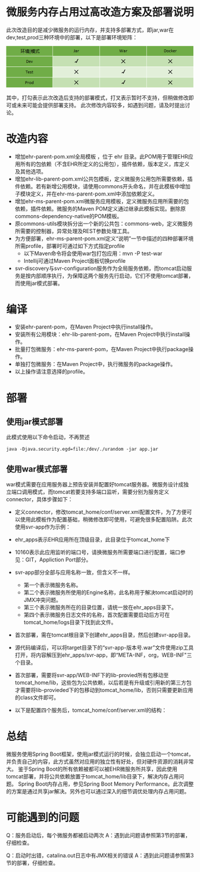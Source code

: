 # 微服务内存占用过高改造方案及部署说明

此次改造目的是减少微服务的运行内存，并支持多部署方式，即jar,war在dev,test,prod三种环境中的部署，以下是部署环境矩阵：

![部署环境与Maven配置](../../images/deploy-env.png)

其中，打勾表示此次改造后支持的部署模式，打叉表示暂时不支持，但稍做修改即可或未来可能会提供部署支持。
此次修改内容较多，如遇到问题，请及时提出讨论。

# 改造内容

- 增加ehr-parent-pom.xml全局模板 ，位于 ehr 目录。此POM用于管理EHR应用所有的包依赖（不含EHR所定义的公用包），插件依赖，版本定义，库定义及其他选项。
- 增加ehr-lib-parent-pom.xml公共包模板，定义微服务公用包所需要依赖，插件依赖。若有新增公用模块，请使用commons开头命名，并在此模板中增加子模块定义，并在ehr-ms-parent-pom.xml中添加依赖定义。
- 增加ehr-ms-parent-pom.xml微服务应用模板，定义微服务应用所需要的包依赖，插件依赖。微服务的Maven POM定义通过继承此模板实现。删除原commons-dependency-native的POM模板。
- 原commons-utils模块拆分出一个新的公共包：commons-web，定义微服务所需要的控制器，异常处理及REST参数处理工具。
- 为方便部署，ehr-ms-parent-pom.xml定义“说明”一节中描述的四种部署环境所需profile，部署时可通过如下方式指定profile
    - 以下Maven命令将会使用war包打包应用：mvn -P test-war
    - Intellij可通过Maven Project面板切换profile
- svr-discovery与svr-configuration服务作为全局服务依赖，而tomcat启动服务是按内部顺序执行，为保障这两个服务先行启动，它们不使用tomcat部署，而使用jar模式部署。

# 编译

- 安装ehr-parent-pom，在Maven Project中执行install操作。
- 安装所有公用模块：ehr-lib-parent-pom，在Maven Project中执行install操作。
- 批量打包微服务：ehr-ms-parent-pom，在Maven Project中执行package操作。
- 单独打包微服务：在Maven Project中，执行微服务的package操作。
- 以上操作请注意选择的profile。


# 部署
## 使用jar模式部署

此模式使用以下命令启动，不再赘述

    java -Djava.security.egd=file:/dev/./urandom -jar app.jar

## 使用war模式部署

war模式需要在应用服务器上预告安装并配置好tomcat服务器。微服务设计成独立端口调用模式，而tomcat若要支持多端口监听，需要分别为服务定义connector，具体步骤如下：

- 定义connector，修改tomcat_home/conf/server.xml配置文件，为了方便可以使用此模板作为配置基础，稍微修改即可使用，可避免很多配置陷阱。此次使用svr-app作为示例：

    <Service name="svr-app">
        <Connector port="10160" protocol="HTTP/1.1" connectionTimeout="20000"/>
        <Engine name="svr-app" defaultHost="localhost">
          <Host name="localhost"  appBase="ehr_apps/svr-app" unpackwars="true" autoDeploy="true">
            <Context path="" docBase=""></Context>
            <Valve className="org.apache.catalina.valves.AccessLogValve" directory="logs"
                   prefix="svr-app" suffix=".log"
                   pattern="%h %l %u %t &quot;%r&quot; %s %b" />
          </Host>
        </Engine>
    </Service>

- ehr_apps表示EHR应用所在顶级目录，此目录位于tomcat_home下
- 10160表示此应用监听的端口号，请换微服务所需要端口进行配置，端口参见：GIT，Appliction Port部分。
- svr-app部分全部与应用名称一致，但含义不一样。
    - 第一个表示微服务名称。
    - 第二个表示微服务所使用的Engine名称，此名称用于解决tomcat启动时的JMX冲突问题。
    - 第三个表示微服务所在的目录位置，请统一放在ehr_apps目录下。
    - 第四个表示微服务日志文件的名称，首次配置需要启动后方可在tomcat_home/logs目录下找到此文件。
- 首次部署，需在tomcat根目录下创建ehr_apps目录，然后创建svr-app目录。
- 源代码编译后，可以将target目录下的“svr-app-版本号.war”文件使用zip工具打开，将内容解压到ehr_apps/svr-app，即“META-INF，org，WEB-INF"三个目录。
- 首次部署，需要将svr-app/WEB-INF下的lib-provied所有包移动至tomcat_home/lib，这些包为公共依赖，以后若是有升级或引用新的第三方包才需要将lib-provieded下的包移动到tomcat_home/lib，否则只需要更新应用的class文件即可。
- 以下是配置四个服务后，tomcat_home/conf/server.xml的结构：


    <Service name="svr-app">
        <Connector port="10160" protocol="HTTP/1.1" connectionTimeout="20000"/>
        <Engine name="svr-app" defaultHost="localhost">
          <Host name="localhost"  appBase="ehr_apps/svr-app" unpackwars="true" autoDeploy="true">
            <Context path="" docBase=""></Context>
            <Valve className="org.apache.catalina.valves.AccessLogValve" directory="logs"
                   prefix="svr-app" suffix=".log"
                   pattern="%h %l %u %t &quot;%r&quot; %s %b" />
          </Host>
        </Engine>
      </Service>
      <Service name="svr-organization">
        <Connector port="10070" protocol="HTTP/1.1" connectionTimeout="20000"/>
        <Engine name="svr-organization" defaultHost="localhost">
          <Host name="localhost"  appBase="ehr_apps/svr-organization" unpackwars="true" autoDeploy="true">
            <Context path="" docBase=""></Context>
            <Valve className="org.apache.catalina.valves.AccessLogValve" directory="logs"
                   prefix="svr-organization" suffix=".log"
                   pattern="%h %l %u %t &quot;%r&quot; %s %b" />
          </Host>
        </Engine>
      </Service>
      <Service name="svr-pack-mgr">
        <Connector port="10140" protocol="HTTP/1.1" connectionTimeout="20000"/>
        <Engine name="svr-pack-mgr" defaultHost="localhost">
          <Host name="localhost"  appBase="ehr_apps/svr-pack-mgr" unpackwars="true" autoDeploy="true">
            <Context path="" docBase=""></Context>
            <Valve className="org.apache.catalina.valves.AccessLogValve" directory="logs"
                   prefix="svr-pack-mgr" suffix=".log"
                   pattern="%h %l %u %t &quot;%r&quot; %s %b" />
          </Host>
        </Engine>
      </Service>
      <Service name="svr-user">
        <Connector port="10120" protocol="HTTP/1.1" connectionTimeout="20000"/>
        <Engine name="svr-user" defaultHost="localhost">
          <Host name="localhost"  appBase="ehr_apps/svr-user" unpackwars="true" autoDeploy="true">
            <Context path="" docBase=""></Context>
            <Valve className="org.apache.catalina.valves.AccessLogValve" directory="logs"
                   prefix="svr-user" suffix=".log"
                   pattern="%h %l %u %t &quot;%r&quot; %s %b" />
          </Host>
        </Engine>
      </Service>


# 总结
微服务使用Spring Boot框架，使用jar模式运行的时候，会独立启动一个tomcat，并负责自己的内容，此方式虽然对应用的独立性有好处，但对硬件资源的消耗非常大。
鉴于Spring Boot的所有依赖被都可以被EHR微服务所共享，因此使用tomcat部署，并将公共依赖放置于tomcat_home/lib目录下，解决内存占用问题。
Spring Boot内存占用，参见Spring Boot Memory Performance。此次调整的方案是通过共享jar解决。另外也可以通过深入的细节调优处理内存占用问题。

# 可能遇到的问题

Q：服务启动后，每个微服务都被启动两次
A：遇到此问题请参照第3节的部署，仔细检查。

Q：启动时出错，catalina.out日志中有JMX相关的错误
A：遇到此问题请参照第3节的部署，仔细检查。
